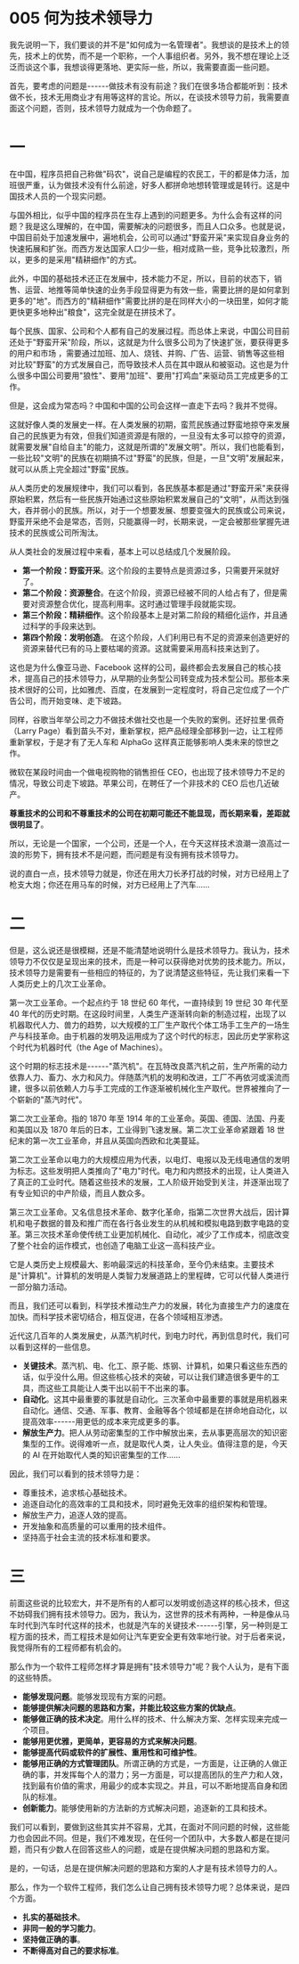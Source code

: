 # 005 何为技术领导力

我先说明一下，我们要谈的并不是"如何成为一名管理者"。我想谈的是技术上的领先，技术上的优势，而不是一个职称，一个人事组织者。另外，我不想在理论上泛泛而谈这个事，我想谈得更落地、更实际一些，所以，我需要直面一些问题。

首先，要考虑的问题是------做技术有没有前途？我们在很多场合都能听到：技术做不长，技术无用商业才有用等这样的言论。所以，在谈技术领导力前，我需要直面这个问题，否则，技术领导力就成为一个伪命题了。

# 一

在中国，程序员把自己称做"码农"，说自己是编程的农民工，干的都是体力活，加班很严重，认为做技术没有什么前途，好多人都拼命地想转管理或是转行。这是中国技术人员的一个现实问题。

与国外相比，似乎中国的程序员在生存上遇到的问题更多。为什么会有这样的问题？我是这么理解的，在中国，需要解决的问题很多，而且人口众多。也就是说，中国目前处于加速发展中，遍地机会，公司可以通过"野蛮开采"来实现自身业务的快速拓展和扩张。而西方发达国家人口少一些，相对成熟一些，竞争比较激烈，所以，更多的是采用"精耕细作"的方式。

此外，中国的基础技术还正在发展中，技术能力不足，所以，目前的状态下，销售、运营、地推等简单快速的业务手段显得更为有效一些，需要比拼的是如何拿到更多的"地"。而西方的"精耕细作"需要比拼的是在同样大小的一块田里，如何才能更快更多地种出"粮食"，这完全就是在拼技术了。

每个民族、国家、公司和个人都有自己的发展过程。而总体上来说，中国公司目前还处于"野蛮开采"阶段，所以，这就是为什么很多公司为了快速扩张，要获得更多的用户和市场
，需要通过加班、加人、烧钱、并购、广告、运营、销售等这些相对比较"野蛮"的方式发展自己，而导致技术人员在其中跟从和被驱动。这也是为什么很多中国公司要用"狼性"、要用"加班"、要用"打鸡血"来驱动员工完成更多的工作。

但是，这会成为常态吗？中国和中国的公司会这样一直走下去吗？我并不觉得。

这就好像人类的发展史一样。在人类发展的初期，蛮荒民族通过野蛮地掠夺来发展自己的民族更为有效，但我们知道资源是有限的，一旦没有太多可以掠夺的资源，就需要发展"自给自主"的能力，这就是所谓的"发展文明"。所以，我们也能看到，一些比较"文明"的民族在初期搞不过"野蛮"的民族，但是，一旦"文明"发展起来，就可以从质上完全超过"野蛮"民族。

从人类历史的发展规律中，我们可以看到，各民族基本都是通过"野蛮开采"来获得原始积累，然后有一些民族开始通过这些原始积累发展自己的"文明"，从而达到强大，吞并弱小的民族。所以，对于一个想要发展、想要变强大的民族或公司来说，野蛮开采绝不会是常态，否则，只能赢得一时，长期来说，一定会被那些掌握先进技术的民族或公司所淘汰。

从人类社会的发展过程中来看，基本上可以总结成几个发展阶段。

-   **第一个阶段：野蛮开采**。这个阶段的主要特点是资源过多，只需要开采就好了。
-   **第二个阶段：资源整合**。在这个阶段，资源已经被不同的人给占有了，但是需要对资源整合优化，提高利用率。这时通过管理手段就能实现。
-   **第三个阶段：精耕细作**。这个阶段基本上是对第二阶段的精细化运作，并且通过科学的手段来达到。
-   **第四个阶段：发明创造**。
    在这个阶段，人们利用已有不足的资源来创造更好的资源来替代已有的马上要枯竭的资源。这就需要采用高科技来达到了。

这也是为什么像亚马逊、Facebook
这样的公司，最终都会去发展自己的核心技术，提高自己的技术领导力，从早期的业务型公司转变成为技术型公司。那些本来技术很好的公司，比如雅虎、百度，在发展到一定程度时，将自己定位成了一个广告公司，而开始变味、走下坡路。

同样，谷歌当年举公司之力不做技术做社交也是一个失败的案例。还好拉里·佩奇（Larry
Page）看到苗头不对，重新掌权，把产品经理全部移到一边，让工程师重新掌权，于是才有了无人车和
AlphaGo 这样真正能够影响人类未来的惊世之作。

微软在某段时间由一个做电视购物的销售担任
CEO，也出现了技术领导力不足的情况，导致公司走下坡路。苹果公司，在聘任了一个非技术的
CEO 后也几近破产。

**尊重技术的公司和不尊重技术的公司在初期可能还不能显现，而长期来看，差距就很明显了**。

所以，无论是一个国家，一个公司，还是一个人，在今天这样技术浪潮一浪高过一浪的形势下，拥有技术不是问题，而问题是有没有拥有技术领导力。

说的直白一点，技术领导力就是，你还在用大刀长矛打战的时候，对方已经用上了枪支大炮；你还在用马车的时候，对方已经用上了汽车......

# 二

但是，这么说还是很模糊，还是不能清楚地说明什么是技术领导力。我认为，技术领导力不仅仅是呈现出来的技术，而是一种可以获得绝对优势的技术能力。所以，技术领导力是需要有一些相应的特征的，为了说清楚这些特征，先让我们来看一下人类历史上的几次工业革命。

第一次工业革命。一个起点约于 18 世纪 60 年代，一直持续到 19 世纪 30
年代至 40
年代的历史时期。在这段时间里，人类生产逐渐转向新的制造过程，出现了以机器取代人力、兽力的趋势，以大规模的工厂生产取代个体工场手工生产的一场生产与科技革命。由于机器的发明及运用成为了这个时代的标志，因此历史学家称这个时代为机器时代（the
Age of Machines）。

这个时期的标志技术是------"蒸汽机"。在瓦特改良蒸汽机之前，生产所需的动力依靠人力、畜力、水力和风力。伴随蒸汽机的发明和改进，工厂不再依河或溪流而建，很多以前依赖人力与手工完成的工作逐渐被机械化生产取代。世界被推向了一个崭新的"蒸汽时代"。

第二次工业革命。指的 1870 年至 1914
年的工业革命。英国、德国、法国、丹麦和美国以及 1870
年后的日本，工业得到飞速发展。第二次工业革命紧跟着 18
世纪末的第一次工业革命，并且从英国向西欧和北美蔓延。

第二次工业革命以电力的大规模应用为代表，以电灯、电报以及无线电通信的发明为标志。这些发明把人类推向了"电力"时代。电力和内燃技术的出现，让人类进入了真正的工业时代。随着这些技术的发展，工人阶级开始受到关注，并逐渐出现了有专业知识的中产阶级，而且人数众多。

第三次工业革命。又名信息技术革命、数字化革命，指第二次世界大战后，因计算机和电子数据的普及和推广而在各行各业发生的从机械和模拟电路到数字电路的变革。第三次技术革命使传统工业更加机械化、自动化，减少了工作成本，彻底改变了整个社会的运作模式，也创造了电脑工业这一高科技产业。

它是人类历史上规模最大、影响最深远的科技革命，至今仍未结束。主要技术是"计算机"。计算机的发明是人类智力发展道路上的里程碑，它可以代替人类进行一部分脑力活动。

而且，我们还可以看到，科学技术推动生产力的发展，转化为直接生产力的速度在加快。而科学技术密切结合，相互促进，在各个领域相互渗透。

近代这几百年的人类发展史，从蒸汽机时代，到电力时代，再到信息时代，我们可以看到这样的一些信息。

-   **关键技术**。蒸汽机、电、化工、原子能、炼钢、计算机，如果只看这些东西的话，似乎没什么用。但这些核心技术的突破，可以让我们建造很多更牛的工具，而这些工具能让人类干出以前干不出来的事。
-   **自动化**。这其中最重要的事就是自动化。三次革命中最重要的事就是用机器来自动化。通信、交通、军事、教育、金融等各个领域都是在拼命地自动化，以提高效率------用更低的成本来完成更多的事。
-   **解放生产力**。把人从劳动密集型的工作中解放出来，去从事更高层次的知识密集型的工作。说得难听一点，就是取代人类，让人失业。值得注意的是，今天的
    AI 在开始取代人类的知识密集型的工作......

因此，我们可以看到的技术领导力是：

-   尊重技术，追求核心基础技术。
-   追逐自动化的高效率的工具和技术，同时避免无效率的组织架构和管理。
-   解放生产力，追逐人效的提高。
-   开发抽象和高质量的可以重用的技术组件。
-   坚持高于社会主流的技术标准和要求。

# 三

前面这些说的比较宏大，并不是所有的人都可以发明或创造这样的核心技术，但这不妨碍我们拥有技术领导力。因为，我认为，这世界的技术有两种，一种是像从马车时代到汽车时代这样的技术，也就是汽车的关键技术------引擎，另一种则是工程方面的技术，而工程技术是如何让汽车更安全更有效率地行驶。对于后者来说，我觉得所有的工程师都有机会的。

那么作为一个软件工程师怎样才算是拥有"技术领导力"呢？我个人认为，是有下面的这些特质。

-   **能够发现问题**。能够发现现有方案的问题。
-   **能够提供解决问题的思路和方案，并能比较这些方案的优缺点**。
-   **能够做正确的技术决定**。用什么样的技术、什么解决方案、怎样实现来完成一个项目。
-   **能够用更优雅，更简单，更容易的方式来解决问题**。
-   **能够提高代码或软件的扩展性、重用性和可维护性**。
-   **能够用正确的方式管理团队**。所谓正确的方式是，一方面是，让正确的人做正确的事，并发挥每个人的潜力；另一方面是，可以提高团队的生产力和人效，找到最有价值的需求，用最少的成本实现之。并且，可以不断地提高自身和团队的标准。
-   **创新能力**。能够使用新的方法新的方式解决问题，追逐新的工具和技术。

我们可以看到，要做到这些其实并不容易，尤其，在面对不同问题的时候，这些能力也会因此不同。但是，我们不难发现，在任何一个团队中，大多数人都是在提问题，而只有少数人在回答这些人的问题，或是在提供解决问题的思路和方案。

是的，一句话，总是在提供解决问题的思路和方案的人才是有技术领导力的人。

那么，作为一个软件工程师，我们怎么让自己拥有技术领导力呢？总体来说，是四个方面。

-   **扎实的基础技术**。
-   **非同一般的学习能力**。
-   **坚持做正确的事**。
-   **不断得高对自己的要求标准**。
